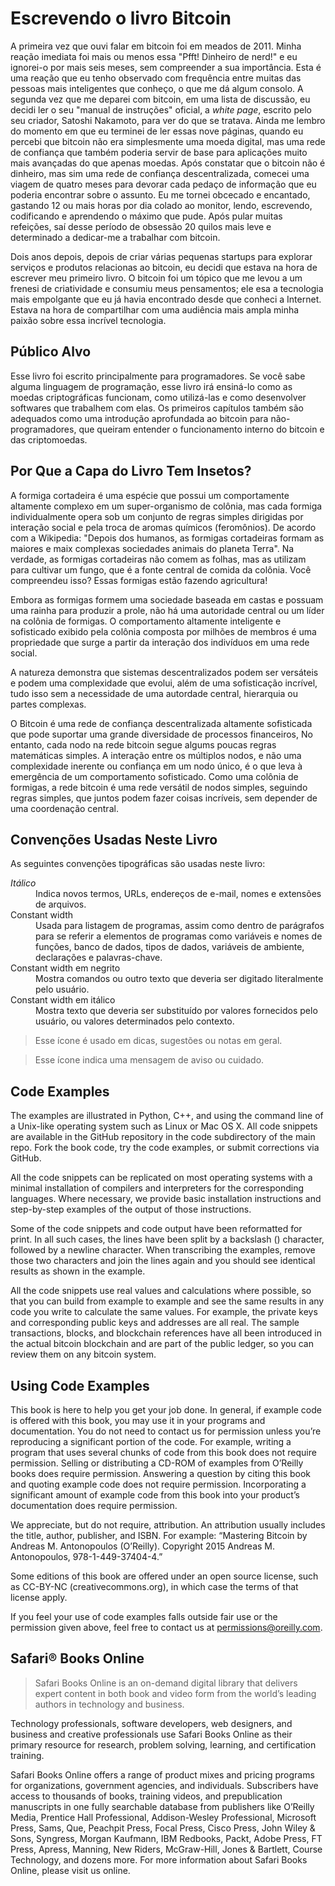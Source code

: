 # Escrevendo o livro Bitcoin

A primeira vez que ouvi falar em bitcoin foi em meados de 2011. Minha reação imediata foi mais ou menos essa "Pfft! Dinheiro de nerd!" e eu ignorei-o por mais seis meses, sem compreender a sua importância. Esta é uma reação que eu tenho observado com frequência entre muitas das pessoas mais inteligentes que conheço, o que me dá algum consolo. A segunda vez que me deparei com bitcoin, em uma lista de discussão, eu decidi ler o seu "manual de instruções" oficial, a _white page_, escrito pelo seu criador, Satoshi Nakamoto, para ver do que se tratava. Ainda me lembro do momento em que eu terminei de ler essas nove páginas, quando eu percebi que bitcoin não era simplesmente uma moeda digital, mas uma rede de confiança que também poderia servir de base para aplicações muito mais avançadas do que apenas moedas. Após constatar que o bitcoin não é dinheiro, mas sim uma rede de confiança descentralizada, comecei uma viagem de quatro meses para devorar cada pedaço de informação que eu poderia encontrar sobre o assunto. Eu me tornei obcecado e encantado, gastando 12 ou mais horas por dia colado ao monitor, lendo, escrevendo, codificando e aprendendo o máximo que pude. Após pular muitas refeições, saí desse período de obsessão 20 quilos mais leve e determinado a dedicar-me a trabalhar com bitcoin.

Dois anos depois, depois de criar várias pequenas startups para explorar serviços e produtos relacionas ao bitcoin, eu decidi que estava na hora de escrever meu primeiro livro. O bitcoin foi um tópico que me levou a um frenesi de criatividade e consumiu meus pensamentos; ele esa a tecnologia mais empolgante que eu já havia encontrado desde que conheci a Internet. Estava na hora de compartilhar com uma audiência mais ampla minha paixão sobre essa incrível tecnologia.

## Público Alvo

Esse livro foi escrito principalmente para programadores. Se você sabe alguma linguagem de programação, esse livro irá ensiná-lo como as moedas criptográficas funcionam, como utilizá-las e como desenvolver softwares que trabalhem com elas. Os primeiros capítulos também são adequados como uma introdução aprofundada ao bitcoin para não-programadores, que queiram entender o funcionamento interno do bitcoin e das criptomoedas.

## Por Que a Capa do Livro Tem Insetos?

A formiga cortadeira é uma espécie que possui um comportamente altamente complexo em um super-organismo de colônia, mas cada formiga individualmente opera sob um conjunto de regras simples dirigidas por interação social e pela troca de aromas químicos (feromônios). De acordo com a Wikipedia: "Depois dos humanos, as formigas cortadeiras formam as maiores e maix complexas sociedades animais do planeta Terra". Na verdade, as formigas cortadeiras não comem as folhas, mas as utilizam para cultivar um fungo, que é a fonte central de comida da colônia. Você compreendeu isso? Essas formigas estão fazendo agricultura!

Embora as formigas formem uma sociedade baseada em castas e possuam uma rainha para produzir a prole, não há uma autoridade central ou um líder na colônia de formigas. O comportamento altamente inteligente e sofisticado exibido pela colônia composta por milhões de membros é uma propriedade que surge a partir da interação dos indivíduos em uma rede social.

A natureza demonstra que sistemas descentralizados podem ser versáteis e podem uma complexidade que evolui, além de uma sofisticação incrível, tudo isso sem a necessidade de uma autordade central, hierarquia ou partes complexas.

O Bitcoin é uma rede de confiança descentralizada altamente sofisticada que pode suportar uma grande diversidade de processos financeiros, No entanto, cada nodo na rede bitcoin segue algums poucas regras matemáticas simples. A interação entre os múltiplos nodos, e não uma complexidade inerente ou confiança em um nodo único, é o que leva à emergência de um comportamento sofisticado. Como uma colônia de formigas, a rede bitcoin é uma rede versátil de nodos simples, seguindo regras simples, que juntos podem fazer coisas incríveis, sem depender de uma coordenação central.

## Convenções Usadas Neste Livro

As seguintes convenções tipográficas são usadas neste livro:

<dl>
<dt>
<em>Itálico</em>
</dt>
<dd>
Indica novos termos, URLs, endereços de e-mail, nomes e extensões de arquivos.
</dd>
<dt>
Constant width
</dt>
<dd>
Usada para listagem de programas, assim como dentro de parágrafos para se referir a elementos de programas como variáveis e nomes de funções, banco de dados, tipos de dados, variáveis de ambiente, declarações e palavras-chave.
</dd>
<dt>
Constant width em negrito
</dt>
<dd>
Mostra comandos ou outro texto que deveria ser digitado literalmente pelo usuário.
</dd>
<dt>Constant width em itálico</dt>
<dd>
Mostra texto que deveria ser substituído por valores fornecidos pelo usuário, ou valores determinados pelo contexto.
</dd>
</dl>

> Esse ícone é usado em dicas, sugestões ou notas em geral.

> Esse ícone indica uma mensagem de aviso ou cuidado.

## Code Examples

The examples are illustrated in Python, C++, and using the command line of a Unix-like operating system such as Linux or Mac OS X. All code snippets are available in the GitHub repository in the code subdirectory of the main repo. Fork the book code, try the code examples, or submit corrections via GitHub.

All the code snippets can be replicated on most operating systems with a minimal installation of compilers and interpreters for the corresponding languages. Where necessary, we provide basic installation instructions and step-by-step examples of the output of those instructions.

Some of the code snippets and code output have been reformatted for print. In all such cases, the lines have been split by a backslash (\) character, followed by a newline character. When transcribing the examples, remove those two characters and join the lines again and you should see identical results as shown in the example.

All the code snippets use real values and calculations where possible, so that you can build from example to example and see the same results in any code you write to calculate the same values. For example, the private keys and corresponding public keys and addresses are all real. The sample transactions, blocks, and blockchain references have all been introduced in the actual bitcoin blockchain and are part of the public ledger, so you can review them on any bitcoin system.

## Using Code Examples

This book is here to help you get your job done. In general, if example code is offered with this book, you may use it in your programs and documentation. You do not need to contact us for permission unless you’re reproducing a significant portion of the code. For example, writing a program that uses several chunks of code from this book does not require permission. Selling or distributing a CD-ROM of examples from O’Reilly books does require permission. Answering a question by citing this book and quoting example code does not require permission. Incorporating a significant amount of example code from this book into your product’s documentation does require permission.

We appreciate, but do not require, attribution. An attribution usually includes the title, author, publisher, and ISBN. For example: “Mastering Bitcoin by Andreas M. Antonopoulos (O’Reilly). Copyright 2015 Andreas M. Antonopoulos, 978-1-449-37404-4.”

Some editions of this book are offered under an open source license, such as CC-BY-NC (creativecommons.org), in which case the terms of that license apply.

If you feel your use of code examples falls outside fair use or the permission given above, feel free to contact us at <permissions@oreilly.com>.

## Safari® Books Online

> Safari Books Online is an on-demand digital library that delivers expert content in both book and video form from the world’s leading authors in technology and business.

Technology professionals, software developers, web designers, and business and creative professionals use Safari Books Online as their primary resource for research, problem solving, learning, and certification training.

Safari Books Online offers a range of product mixes and pricing programs for organizations, government agencies, and individuals. Subscribers have access to thousands of books, training videos, and prepublication manuscripts in one fully searchable database from publishers like O’Reilly Media, Prentice Hall Professional, Addison-Wesley Professional, Microsoft Press, Sams, Que, Peachpit Press, Focal Press, Cisco Press, John Wiley & Sons, Syngress, Morgan Kaufmann, IBM Redbooks, Packt, Adobe Press, FT Press, Apress, Manning, New Riders, McGraw-Hill, Jones & Bartlett, Course Technology, and dozens more. For more information about Safari Books Online, please visit us online.
